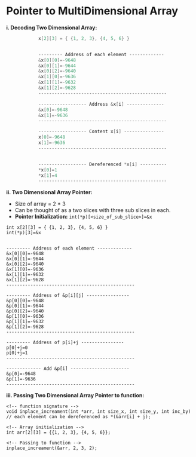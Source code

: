 # Pointer to MultiDimensional Array

**i. Decoding Two Dimensional Array:**

```c
            x[2][3] = { {1, 2, 3}, {4, 5, 6} }


            --------- Address of each element -------------
            &x[0][0]=-9648
            &x[0][1]=-9644
            &x[0][2]=-9640
            &x[1][0]=-9636
            &x[1][1]=-9632
            &x[1][2]=-9628
            ------------------------------------------------

            ------------------ Address &x[i] --------------
            &x[0]=-9648
            &x[1]=-9636
            ------------------------------------------------

            ------------------ Content x[i] ---------------
            x[0]=-9648
            x[1]=-9636
            ------------------------------------------------


            ------------------ Dereferenced *x[i] ----------
            *x[0]=1
            *x[1]=4
            ------------------------------------------------
```

**ii. Two Dimensional Array Pointer:**

-   Size of array = 2 \* 3
-   Can be thought of as a two slices with three sub slices in each.
-   **Pointer Initialization:** `int(*p)[<size_of_sub_slice>]=&x`

```text
int x[2][3] = { {1, 2, 3}, {4, 5, 6} }
int(*p)[3]=&x


--------- Address of each element -------------
&x[0][0]=-9648
&x[0][1]=-9644
&x[0][2]=-9640
&x[1][0]=-9636
&x[1][1]=-9632
&x[1][2]=-9628
------------------------------------------------

--------- Address of &p[i][j] ----------------
&p[0][0]=-9648
&p[0][1]=-9644
&p[0][2]=-9640
&p[1][0]=-9636
&p[1][1]=-9632
&p[1][2]=-9628
------------------------------------------------

--------- Address of p[i]+j ----------------
p[0]+j=0
p[0]+j=1
------------------------------------------------

------------- Add &p[i] ----------------------
&p[0]=-9648
&p[1]=-9636
------------------------------------------------
```

**iii. Passing Two Dimensional Array Pointer to function:**

```text
<!-- function signature -->
void inplace_increament(int *arr, int size_x, int size_y, int inc_by)
// each element can be dereferenced as *(&arr[i] + j);

<!-- Array initialization -->
int arr[2][3] = {{1, 2, 3}, {4, 5, 6}};

<!-- Passing to function -->
inplace_increament(&arr, 2, 3, 2);
```

